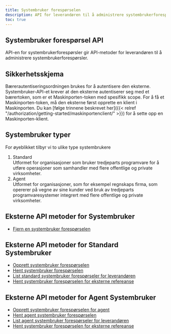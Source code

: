 ```yaml
---
title: Systembruker forespørselen
description: API for leverandøren til å administrere systembrukerforespørsler
toc: true
---
```


## Systembruker forespørsel API
API-en for systembrukerforespørsler gir API-metoder for leverandøren til å administrere systembrukerforespørsler.

## Sikkerhetsskjema
Bærerautentiseringsordningen brukes for å autentisere den eksterne.
Systembruker-API-et krever at den eksterne autentiserer seg med et bærertoken, som er et Maskinporten-token med spesifikk scope.
For å få et Maskinporten-token, må den eksterne først opprette en klient i Maskinporten. Du kan [følge trinnene beskrevet her]({{< relref "/authorization/getting-started/maskinportenclient/" >}}) for å sette opp en Maskinporten-klient.

## Systembruker typer
For øyeblikket tilbyr vi to ulike type systembrukere
1. Standard<br>
    Utformet for organisasjoner som bruker tredjeparts programvare for å utføre operasjoner som samhandler med flere offentlige og private virksomheter.
2. Agent<br>
    Utformet for organisasjoner, som for eksempel regnskaps firma, som opererer på vegne av sine kunder ved bruk av tredjeparts programvaresystemer integrert med flere offentlige og private virksomheter.

## Eksterne API metoder for Systembruker
- [Fjern en systembruker forespørselen](external#slett-systembruker-forespørsel)

## Eksterne API metoder for Standard Systembruker

- [Opprett systembruker forespørselen](external#opprett-en-standard-systembrukerforespørsel)
- [Hent systembruker forespørselen](external#hent-en-systembruker-forespørsel)
- [List standard systembruker forespørseler for leverandøren](external#hent-systembruker-forespørseler-for-leverandøren)
- [Hent systembruker forespørselen for eksterne refereanse](external#hent-en-systembruker-foresporsel-med-eksterne-referanse)

## Eksterne API metoder for Agent Systembruker

- [Opprett systembruker forespørselen for agent](external#opprett-en-agent-systembruker-forespørsel)
- [Hent agent systembruker forespørselen](external#hent-en-agent-systembruker-forespørsel)
- [List agent systembruker forespørseler for leverandøren](external#hent-agent-systembruker-forspørseler-for-en-leverandør)
- [Hent systembruker forespørselen for eksterne refereanse](external#hent-en-agent-systembruker-forespørsel-med-eksterne-referanse)